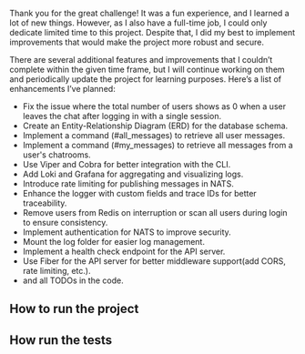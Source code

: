 Thank you for the great challenge! It was a fun experience, and I learned a lot of new things. However, as I also have a full-time job, I could only dedicate limited time to this project. Despite that, I did my best to implement improvements that would make the project more robust and secure.

There are several additional features and improvements that I couldn’t complete within the given time frame, but I will continue working on them and periodically update the project for learning purposes. Here’s a list of enhancements I’ve planned:

* Fix the issue where the total number of users shows as 0 when a user leaves the chat after logging in with a single session.
* Create an Entity-Relationship Diagram (ERD) for the database schema.
* Implement a command (#all_messages) to retrieve all user messages.
* Implement a command (#my_messages) to retrieve all messages from a user's chatrooms.
* Use Viper and Cobra for better integration with the CLI.
* Add Loki and Grafana for aggregating and visualizing logs.
* Introduce rate limiting for publishing messages in NATS.
* Enhance the logger with custom fields and trace IDs for better traceability.
* Remove users from Redis on interruption or scan all users during login to ensure consistency.
* Implement authentication for NATS to improve security.
* Mount the log folder for easier log management.
* Implement a health check endpoint for the API server.
* Use Fiber for the API server for better middleware support(add CORS, rate limiting, etc.).
* and all TODOs in the code.

## How to run the project

## How run the tests
